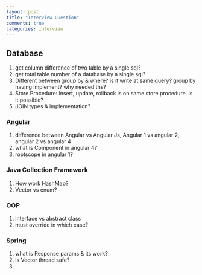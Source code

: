 ```yaml
---
layout: post
title: "Interview Question"
comments: true
categories: interview
---
```


## Database
1. get column difference of two table by a single sql?
2. get total table number of a database by a single sql?
3. Different between group by & where? is it write at same query? group by having implement? why needed ths?
4. Store Procedure: insert, update, rollback is on same store procedure. is it possible?
5. JOIN types & implementation?

### Angular
1. difference between Angular vs Angular Js, Angular 1 vs angular 2, angular 2 vs angular 4
2. what is Component in angular 4?
3. rootscope in angular 1?

### Java Collection Framework

1. How work HashMap?
2. Vector vs enum?

### OOP

1. interface vs abstract class
2. must override in which case?


### Spring 

1. what is Response params & its work?
2. is Vector thread safe?
3.    

